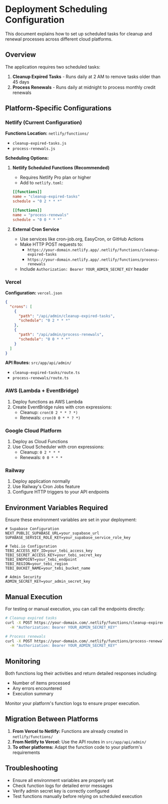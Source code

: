 # Deployment Scheduling Configuration

This document explains how to set up scheduled tasks for cleanup and renewal processes across different cloud platforms.

## Overview

The application requires two scheduled tasks:
1. **Cleanup Expired Tasks** - Runs daily at 2 AM to remove tasks older than 45 days
2. **Process Renewals** - Runs daily at midnight to process monthly credit renewals

## Platform-Specific Configurations

### Netlify (Current Configuration)

**Functions Location:** `netlify/functions/`
- `cleanup-expired-tasks.js`
- `process-renewals.js`

**Scheduling Options:**

1. **Netlify Scheduled Functions (Recommended)**
   - Requires Netlify Pro plan or higher
   - Add to `netlify.toml`:
   ```toml
   [[functions]]
   name = "cleanup-expired-tasks"
   schedule = "0 2 * * *"
   
   [[functions]]
   name = "process-renewals"
   schedule = "0 0 * * *"
   ```

2. **External Cron Service**
   - Use services like cron-job.org, EasyCron, or GitHub Actions
   - Make HTTP POST requests to:
     - `https://your-domain.netlify.app/.netlify/functions/cleanup-expired-tasks`
     - `https://your-domain.netlify.app/.netlify/functions/process-renewals`
   - Include `Authorization: Bearer YOUR_ADMIN_SECRET_KEY` header

### Vercel

**Configuration:** `vercel.json`
```json
{
  "crons": [
    {
      "path": "/api/admin/cleanup-expired-tasks",
      "schedule": "0 2 * * *"
    },
    {
      "path": "/api/admin/process-renewals",
      "schedule": "0 0 * * *"
    }
  ]
}
```

**API Routes:** `src/app/api/admin/`
- `cleanup-expired-tasks/route.ts`
- `process-renewals/route.ts`

### AWS (Lambda + EventBridge)

1. Deploy functions as AWS Lambda
2. Create EventBridge rules with cron expressions:
   - Cleanup: `cron(0 2 * * ? *)`
   - Renewals: `cron(0 0 * * ? *)`

### Google Cloud Platform

1. Deploy as Cloud Functions
2. Use Cloud Scheduler with cron expressions:
   - Cleanup: `0 2 * * *`
   - Renewals: `0 0 * * *`

### Railway

1. Deploy application normally
2. Use Railway's Cron Jobs feature
3. Configure HTTP triggers to your API endpoints

## Environment Variables Required

Ensure these environment variables are set in your deployment:

```env
# Supabase Configuration
NEXT_PUBLIC_SUPABASE_URL=your_supabase_url
SUPABASE_SERVICE_ROLE_KEY=your_supabase_service_role_key

# Tebi.io Configuration
TEBI_ACCESS_KEY_ID=your_tebi_access_key
TEBI_SECRET_ACCESS_KEY=your_tebi_secret_key
TEBI_ENDPOINT=your_tebi_endpoint
TEBI_REGION=your_tebi_region
TEBI_BUCKET_NAME=your_tebi_bucket_name

# Admin Security
ADMIN_SECRET_KEY=your_admin_secret_key
```

## Manual Execution

For testing or manual execution, you can call the endpoints directly:

```bash
# Cleanup expired tasks
curl -X POST https://your-domain.com/.netlify/functions/cleanup-expired-tasks \
  -H "Authorization: Bearer YOUR_ADMIN_SECRET_KEY"

# Process renewals
curl -X POST https://your-domain.com/.netlify/functions/process-renewals \
  -H "Authorization: Bearer YOUR_ADMIN_SECRET_KEY"
```

## Monitoring

Both functions log their activities and return detailed responses including:
- Number of items processed
- Any errors encountered
- Execution summary

Monitor your platform's function logs to ensure proper execution.

## Migration Between Platforms

1. **From Vercel to Netlify:** Functions are already created in `netlify/functions/`
2. **From Netlify to Vercel:** Use the API routes in `src/app/api/admin/`
3. **To other platforms:** Adapt the function code to your platform's requirements

## Troubleshooting

- Ensure all environment variables are properly set
- Check function logs for detailed error messages
- Verify admin secret key is correctly configured
- Test functions manually before relying on scheduled execution